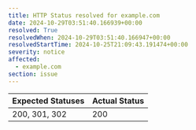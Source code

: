 ```yaml
---
title: HTTP Status resolved for example.com
date: 2024-10-29T03:51:40.166939+00:00
resolved: True
resolvedWhen: 2024-10-29T03:51:40.166947+00:00
resolvedStartTime: 2024-10-25T21:09:43.191474+00:00
severity: notice
affected:
  - example.com
section: issue
---
```


| Expected Statuses | Actual Status  |
|-------------------|----------------|
| 200, 301, 302 | 200 |
